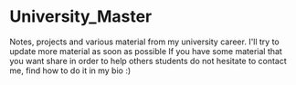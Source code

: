 # University_Master

Notes, projects and various material from my university career.
I'll try to update more material as soon as possible 
If you have some material that you want share in order to help others students do not hesitate to contact me, find how to do it in my bio :)
